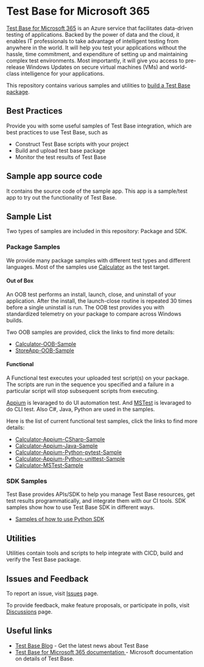 # Test Base for Microsoft 365
[Test Base for Microsoft 365](https://www.microsoft.com/en-us/testbase) is an Azure service that facilitates data-driven testing of applications. Backed by the power of data and the cloud, it enables IT professionals to take advantage of intelligent testing from anywhere in the world. It will help you test your applications without the hassle, time commitment, and expenditure of setting up and maintaining complex test environments. Most importantly, it will give you access to pre-release Windows Updates on secure virtual machines (VMs) and world-class intelligence for your applications.

This repository contains various samples and utilities to [build a Test Base package](https://docs.microsoft.com/en-us/microsoft-365/test-base/buildpackage?view=o365-worldwide).

## Best Practices
Provide you with some useful samples of Test Base integration, which are best practices to use Test Base, such as
 - Construct Test Base scripts with your project
 - Build and upload test base package
 - Monitor the test results of Test Base

## Sample app source code
It contains the source code of the sample app. This app is a sample/test 
app to try out the functionality of Test Base.

## Sample List
Two types of samples are included in this repository: Package and SDK.
### Package Samples
We provide many package samples with different test types and different languages. Most of the samples use [Calculator](./Sample-App-Src/Calculator) as the test target.

#### Out of Box
An OOB test performs an install, launch, close, and uninstall of your application. After the install, the launch-close routine is repeated 30 times before a single uninstall is run. The OOB test provides you with standardized telemetry on your package to compare across Windows builds.

Two OOB samples are provided, click the links to find more details:
 - [Calculator-OOB-Sample](./Samples/Package/Out-of-Box/Calculator-OOB-Sample)
 - [StoreApp-OOB-Sample](./Samples/Package/Out-of-Box/StoreApp-OOB-Sample)

#### Functional
A Functional test executes your uploaded test script(s) on your package. The scripts are run in the sequence you specified and a failure in a particular script will stop subsequent scripts from executing.

 [Appium](https://github.com/appium/appium) is levaraged to do UI automation test. And [MSTest](https://docs.microsoft.com/en-us/dotnet/core/testing/unit-testing-with-mstest) is levaraged to do CLI test. Also C#, Java, Python are used in the samples.

Here is the list of current functional test samples, click the links to find more details:
- [Calculator-Appium-CSharp-Sample](./Samples/Package/Functional/Calculator-Appium-CSharp-Sample)
- [Calculator-Appium-Java-Sample](./Samples/Package/Functional/Calculator-Appium-Java-Sample)
- [Calculator-Appium-Python-pytest-Sample](./Samples/Package/Functional/Calculator-Appium-Python-pytest-Sample)
- [Calculator-Appium-Python-unittest-Sample](./Samples/Package/Functional/Calculator-Appium-Python-unittest-Sample)
- [Calculator-MSTest-Sample](./Samples/Package/Functional/Calculator-MSTest-Sample)

### SDK Samples
Test Base provides APIs/SDK to help you manage Test Base resources, get test results programmatically, and integrate them with our CI tools. SDK samples show how to use Test Base SDK in different ways.
- [Samples of how to use Python SDK](https://github.com/Azure-Samples/azure-samples-python-management/tree/main/samples/testbase)
## Utilities
Utilities contain tools and scripts to help integrate with CICD, build and verify the Test Base package.
## Issues and Feedback
To report an issue, visit [Issues](https://github.com/microsoft/testbase/issues) page.

To provide feedback, make feature proposals, or participate in polls, visit [Discussions](https://github.com/microsoft/testbase/discussions) page.


## Useful links
- [Test Base Blog](https://techcommunity.microsoft.com/t5/test-base-blog/bg-p/USL-Blog) - Get the latest news about Test Base
- [Test Base for Microsoft 365 documentation
](https://docs.microsoft.com/en-us/microsoft-365/test-base/?view=o365-worldwide) - Microsoft documentation on details of Test Base.
